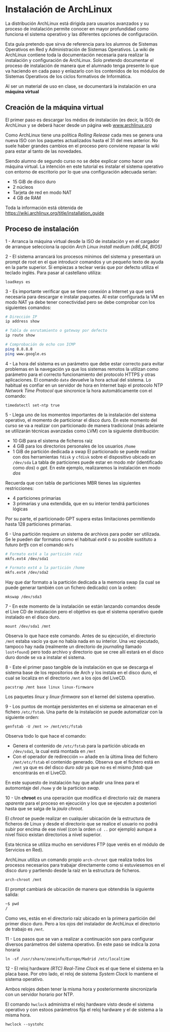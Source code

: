 # Instalación de ArchLinux

La distribución ArchLinux está dirigida para usuarios avanzados y su proceso de instalación permite conocer en mayor profundidad como funciona el sistema operativo y las diferentes opciones de configuración.

Esta guía pretendo que sirva de referencia para los alumnos de Sistemas Operativos en Red y Administración de Sistemas Operativos. La wiki de ArchLinux contiene toda la documentación necesaria para realizar la instalación y configuración de ArchLinux. Solo pretendo documentar el proceso de instalación de manera que el alumnado tenga presente lo que va haciendo en cada paso y enlazarlo con los contenidos de los módulos de Sistemas Operativos de los ciclos formativos de Informática.

Al ser un material de uso en clase, se documentará la instalación en una **máquina virtual**

## Creación de la máquina virtual

El primer paso es descargar los médios de instalación (es decir, la ISO) de ArchLinux y se deberá hacer desde un página web www.archlinux.org

Como ArchLinux tiene una política *Rolling Release* cada mes se genera una nueva ISO con los paquetes actualizados hasta el 31 del mes anterior. No suele haber grandes cambios en el proceso pero conviene repasar la wiki para estar al tanto de las novedades.

Siendo alumno de segundo curso no se debe explicar como hacer una máquina virtual. La intención en este tutorial es instalar el sistema operativo con entorno de escritorio por lo que una configuración adecuada serían:
- 15 GiB de disco duro
- 2 núcleos
- Tarjeta de red en modo NAT
- 4 GB de RAM

Toda la información está obtenida de https://wiki.archlinux.org/title/installation_guide

## Proceso de instalación

1 - Arranca la máquina virtual desde la ISO de instalación y en el cargador de arranque selecciona la opción *Arch Linux install medium (x86_64, BIOS)*

2 - El sistema arrancará los procesos mínimos del sistema y presentará un prompt de root en el que introducir comandos y un pequeño texto de ayuda en la parte superior. Si empiezas a teclear verás que por defecto utiliza el teclado inglés. Para pasar al castellano utiliza:
```
loadkeys es
```

3 - Es importante verificar que se tiene conexión a Internet ya que será necesaria para descargar e instalar paquetes. Al estar configurada la VM en modo NAT ya debe tener conectividad pero se debe comprobar con los siguientes comandos:
```bash
# Dirección IP
ip address show

# Tabla de enrutamiento o gateway por defecto
ip route show

# Comprobación de echo con ICMP
ping 8.8.8.8
ping www.google.es
```
4 - La hora del sistema es un parámetro que debe estar correcto para evitar problemas en la navegación ya que los sistemas remotos la utilizan como parámetro para el correcto funcionamiento del protocolo HTTPS y otras aplicaciones. 
El comando `date` devuelve la hora actual del sistema.
Lo habitual es confiar en un servidor de hora en Internet bajo el protocolo NTP *Network Time Protocol* que sincronice la hora automáticamente con el comando:
```
timedatectl set-ntp true
```
5 - Llega uno de los momentos importantes de la instalación del sistema operativo, el momento de particionar el disco duro. En este momento del curso se va a realizar con particionado de manera tradicional (más adelante se utilizarán técnicas avanzadas como LVM) con la siguiente distribución:
- 10 GiB para el sistema de ficheros raíz
- 4 GiB para los directorios personales de los usuarios `/home`
- 1 GiB de partición dedicada a swap
El particionado se puede realizar con dos herramientas `fdisk` y `cfdisk` sobre el dispositivo ubicado en `/dev/sda`
La tabla de particiones puede estar en modo *mbr* (identificado como *dos*) o *gpt*. En este ejemplo, realizaremos la instalación en modo *dos*

Recuerda que con tabla de particiones MBR tienes las siguientes restricciones:
- 4 particiones primarias
- 3 primarias y una extendida, que en su interior tendrá particiones lógicas

Por su parte, el particionado GPT supera estas limitaciones permitiendo hasta 128 particiones primarias.

6 - Una partición requiere un sistema de archivos para poder ser utilizada. Se le pueden dar formatos como el habitual *ext4* o su posible sustituto a futuro  *brtfs* con el comando `mkfs`
```bash
# Formato ext4 a la partición raíz
mkfs.ext4 /dev/sda1

# Formato ext4 a la partición /home
mkfs.ext4 /dev/sda2
```
Hay que dar formato a la partición dedicada a la memoria swap (la cual se puede generar también con un fichero dedicado) con la orden:
```
mkswap /dev/sda3
```

7 - En este momento de la instalación se están lanzando comandos desde el Live CD de instalación pero el objetivo es que el sistema operativo quede instalado en el disco duro.
```
mount /dev/sda1 /mnt
```
Observa lo que hace este comando. Antes de su ejecución, el directorio `/mnt` estaba vacío ya que no había nada en su interior. Una vez ejecutado, tampoco hay nada (realmente un directorio de *journaling* llamado `lost+found`) pero todo archivo y directorio que se cree allí estará en el disco duro donde se va a instalar el sistema.

8 - Este el primer paso tangible de la instalación en que se descarga el sistema base de los repositorios de Arch y los instala en el disco duro, el cual se localiza en el directorio `/mnt` a los ojos del LiveCD.
```
pacstrap /mnt base linux linux-firmware
```
Los paquetes _linux_ y _linux-firmware_ son el kernel del sistema operativo.

9 - Los puntos de montaje persistentes en el sistema se almacenan en el fichero `/etc/fstab`. Una parte de la instalación se puede automatizar con la siguiente orden:
```
genfstab -U /mnt >> /mnt/etc/fstab
```
Observa todo lo que hace el comando:
- Genera el contenido de `/etc/fstab` para la partición ubicada en `/dev/sda1`, la cual está montada en `/mnt`
- Con el operador de redirección `>>` añade en la última línea del fichero `/mnt/etc/fstab` el contenido generado. Observa que el fichero está en `/mnt` ya que es del disco duro _sda_ ya que no es el mismo _fstab_ que encontrarás en el LiveCD.

En este supuesto de instalación hay que añadir una línea para el automontaje del `/home` y de la particion _swap_.

10 - Un **chroot** es una operación que modifica el directorio raíz de manera *aparente* para el proceso en ejecución y los que se ejecuten a posteriori hasta que se salga de la *jaula chroot*.

El _chroot_ se puede realizar en cualquier ubicación de la estructura de ficheros de Linux y desde el directorio que se realice el usuario no podrá subir por encima de ese nivel (con la orden `cd ..` por ejemplo) aunque a nivel físico existan directorios a nivel superior.

Esta técnica se utiliza mucho en servidores FTP (que veréis en el módulo de Servicios en Red).

ArchLinux utiliza un comando propio `arch-chroot` que realiza todos los procesos necesarios para trabajar directamente como si estuviesemos en el disco duro y partiendo desde la raíz en la estructura de ficheros.
```
arch-chroot /mnt
```
El prompt cambiará de ubicación de manera que obtendrás la siguiente salida:
```bash
~$ pwd
/
```
Como ves, estás en el directorio raíz ubicado en la primera partición del primer disco duro. Pero a los ojos del instalador de ArchLinux el directorio de trabajo es `/mnt`.

11 - Los pasos que se van a realizar a continuación son para configurar diversos parámetros del sistema operativo. En este paso se indica la zona horaria
```
ln -sf /usr/share/zoneinfo/Europe/Madrid /etc/localtime
```

12 - El reloj hardware *(RTC) Real-Time Clock* es el que tiene el sistema en la placa base. Por otro lado, el reloj de sistema *System Clock* lo mantiene el sistema operativo.

Ambos relojes deben tener la misma hora y posteriormente sincronizarla con un servidor horario por NTP.

El comando `hwclock` administra el reloj hardware visto desde el sistema operativo y con estoos parámetros fija el reloj hardware y el de sistema a la misma hora.
```
hwclock --systohc
```


